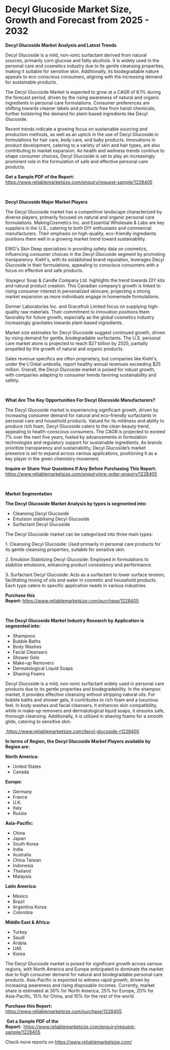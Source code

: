 <p><h1>Decyl Glucoside Market Size, Growth and Forecast from 2025 - 2032</h1></p><p><strong>Decyl Glucoside Market Analysis and Latest Trends</strong></p>
<p><p>Decyl Glucoside is a mild, non-ionic surfactant derived from natural sources, primarily corn glucose and fatty alcohols. It is widely used in the personal care and cosmetics industry due to its gentle cleansing properties, making it suitable for sensitive skin. Additionally, its biodegradable nature appeals to eco-conscious consumers, aligning with the increasing demand for sustainable products.</p><p>The Decyl Glucoside Market is expected to grow at a CAGR of 6.1% during the forecast period, driven by the rising awareness of natural and organic ingredients in personal care formulations. Consumer preferences are shifting towards cleaner labels and products free from harsh chemicals, further bolstering the demand for plant-based ingredients like Decyl Glucoside. </p><p>Recent trends indicate a growing focus on sustainable sourcing and production methods, as well as an uptick in the use of Decyl Glucoside in formulations for hair care, body care, and baby products. Innovations in product development, catering to a variety of skin and hair types, are also contributing to market expansion. As health and wellness trends continue to shape consumer choices, Decyl Glucoside is set to play an increasingly prominent role in the formulation of safe and effective personal care products.</p></p>
<p><strong>Get a Sample PDF of the Report:&nbsp;</strong> <a href="https://www.reliablemarketsize.com/enquiry/request-sample/1228405?utm_campaign=2890&utm_medium=2&utm_source=Github&utm_content=ia&utm_term=07042025&utm_id=decyl-glucoside">https://www.reliablemarketsize.com/enquiry/request-sample/1228405</a></p>
<p>&nbsp;</p>
<p><strong>Decyl Glucoside Major Market Players</strong></p>
<p><p>The Decyl Glucoside market has a competitive landscape characterized by diverse players, primarily focused on natural and organic personal care formulations. MakingCosmetics Inc. and Essential Wholesale & Labs are key suppliers in the U.S., catering to both DIY enthusiasts and commercial manufacturers. Their emphasis on high-quality, eco-friendly ingredients positions them well in a growing market trend toward sustainability.</p><p>EWG's Skin Deep specializes in providing safety data on cosmetics, influencing consumer choices in the Decyl Glucoside segment by promoting transparency. Kiehl's, with its established brand reputation, leverages Decyl Glucoside in their formulations, appealing to conscious consumers with a focus on effective and safe products.</p><p>Voyageur Soap & Candle Company Ltd. highlights the trend towards DIY kits and natural product creation. This Canadian company’s growth is linked to rising consumer interest in personalized skincare, projecting a strong market expansion as more individuals engage in homemade formulations.</p><p>Dormer Laboratories Inc. and Gracefruit Limited focus on supplying high-quality raw materials. Their commitment to innovation positions them favorably for future growth, especially as the global cosmetics industry increasingly gravitates towards plant-based ingredients.</p><p>Market size estimates for Decyl Glucoside suggest continued growth, driven by rising demand for gentle, biodegradable surfactants. The U.S. personal care market alone is projected to reach $27 billion by 2025, partially propelled by the growth of natural and organic products. </p><p>Sales revenue specifics are often proprietary, but companies like Kiehl's, under the L'Oréal umbrella, report healthy annual revenues exceeding $25 million. Overall, the Decyl Glucoside market is poised for robust growth, with companies adapting to consumer trends favoring sustainability and safety.</p></p>
<p>&nbsp;</p>
<p><strong>What Are The Key Opportunities For Decyl Glucoside Manufacturers?</strong></p>
<p><p>The Decyl Glucoside market is experiencing significant growth, driven by increasing consumer demand for natural and eco-friendly surfactants in personal care and household products. Valued for its mildness and ability to produce rich foam, Decyl Glucoside caters to the clean beauty trend, appealing to health-conscious consumers. The CAGR is projected to exceed 7% over the next five years, fueled by advancements in formulation technologies and regulatory support for sustainable ingredients. As brands prioritize transparency and sustainability, Decyl Glucoside’s market presence is set to expand across various applications, positioning it as a key player in the green chemistry movement.</p></p>
<p><strong>Inquire or Share Your Questions If Any Before Purchasing This Report:</strong> <a href="https://www.reliablemarketsize.com/enquiry/pre-order-enquiry/1228405?utm_campaign=2890&utm_medium=2&utm_source=Github&utm_content=ia&utm_term=07042025&utm_id=decyl-glucoside">https://www.reliablemarketsize.com/enquiry/pre-order-enquiry/1228405</a></p>
<p>&nbsp;</p>
<p><strong>Market Segmentation</strong></p>
<p><strong>The Decyl Glucoside Market Analysis by types is segmented into:</strong></p>
<p><ul><li>Cleansing Decyl Glucoside</li><li>Emulsion stabilising Decyl Glucoside</li><li>Surfactant Decyl Glucoside</li></ul></p>
<p><p>The Decyl Glucoside market can be categorized into three main types: </p><p>1. Cleansing Decyl Glucoside: Used primarily in personal care products for its gentle cleansing properties, suitable for sensitive skin.</p><p>  </p><p>2. Emulsion Stabilizing Decyl Glucoside: Employed in formulations to stabilize emulsions, enhancing product consistency and performance.</p><p>3. Surfactant Decyl Glucoside: Acts as a surfactant to lower surface tension, facilitating mixing of oils and water in cosmetic and household products. Each type caters to specific application needs in various industries.</p></p>
<p><strong>Purchase this Report:&nbsp;</strong><a href="https://www.reliablemarketsize.com/purchase/1228405?utm_campaign=2890&utm_medium=2&utm_source=Github&utm_content=ia&utm_term=07042025&utm_id=decyl-glucoside">https://www.reliablemarketsize.com/purchase/1228405</a></p>
<p>&nbsp;</p>
<p><strong>The Decyl Glucoside Market Industry Research by Application is segmented into:</strong></p>
<p><ul><li>Shampoos</li><li>Bubble Baths</li><li>Body Washes</li><li>Facial Cleansers</li><li>Shower Gels</li><li>Make-up Removers</li><li>Dermatological Liquid Soaps</li><li>Shaving Foams</li></ul></p>
<p><p>Decyl Glucoside is a mild, non-ionic surfactant widely used in personal care products due to its gentle properties and biodegradability. In the shampoo market, it provides effective cleansing without stripping natural oils. For bubble baths and shower gels, it contributes to rich foam and a luxurious feel. In body washes and facial cleansers, it enhances skin compatibility, while in make-up removers and dermatological liquid soaps, it ensures safe, thorough cleansing. Additionally, it is utilized in shaving foams for a smooth glide, catering to sensitive skin.</p></p>
<p><a href="https://www.reliablemarketsize.com/decyl-glucoside-r1228405?utm_campaign=2890&utm_medium=2&utm_source=Github&utm_content=ia&utm_term=07042025&utm_id=decyl-glucoside">&nbsp;https://www.reliablemarketsize.com/decyl-glucoside-r1228405</a></p>
<p><strong>In terms of Region, the Decyl Glucoside Market Players available by Region are:</strong></p>
<p>
    <p> <strong> North America: </strong>
        <ul>
            <li>United States</li>
            <li>Canada</li>
        </ul>
        </p> 
    <p> <strong> Europe: </strong>
        <ul>
            <li>Germany</li>
            <li>France</li>
            <li>U.K.</li>
            <li>Italy</li>
            <li>Russia</li>
        </ul>
        </p> 
    <p> <strong> Asia-Pacific: </strong>
        <ul>
            <li>China</li>
            <li>Japan</li>
            <li>South Korea</li>
            <li>India</li>
            <li>Australia</li>
            <li>China Taiwan</li>
            <li>Indonesia</li>
            <li>Thailand</li>
            <li>Malaysia</li>
        </ul>
        </p> 
    <p> <strong> Latin America: </strong>
        <ul>
            <li>Mexico</li>
            <li>Brazil</li>
            <li>Argentina Korea</li>
            <li>Colombia</li>
        </ul>
        </p> 
    <p> <strong> Middle East & Africa: </strong>
        <ul>
            <li>Turkey</li>
            <li>Saudi</li>
            <li>Arabia</li>
            <li>UAE</li>
            <li>Korea</li>
        </ul>
    </p>
    </p>
<p><p>The Decyl Glucoside market is poised for significant growth across various regions, with North America and Europe anticipated to dominate the market due to high consumer demand for natural and biodegradable personal care products. Asia-Pacific is expected to witness rapid growth, driven by increasing awareness and rising disposable incomes. Currently, market share is estimated at 30% for North America, 25% for Europe, 20% for Asia-Pacific, 15% for China, and 10% for the rest of the world.</p></p>
<p><strong>Purchase this Report: </strong><a href="https://www.reliablemarketsize.com/purchase/1228405?utm_campaign=2890&utm_medium=2&utm_source=Github&utm_content=ia&utm_term=07042025&utm_id=decyl-glucoside">https://www.reliablemarketsize.com/purchase/1228405</a></p>
<p>&nbsp;<strong>Get a Sample PDF of the Report:&nbsp;&nbsp;</strong><a href="https://www.reliablemarketsize.com/enquiry/request-sample/1228405?utm_campaign=2890&utm_medium=2&utm_source=Github&utm_content=ia&utm_term=07042025&utm_id=decyl-glucoside">https://www.reliablemarketsize.com/enquiry/request-sample/1228405</a></p>
<p><strong></strong></p>
<p>Check more reports on <a href="https://www.reliablemarketsize.com/?utm_campaign=2890&utm_medium=2&utm_source=Github&utm_content=ia&utm_term=07042025&utm_id=decyl-glucoside">https://www.reliablemarketsize.com/</a></p>